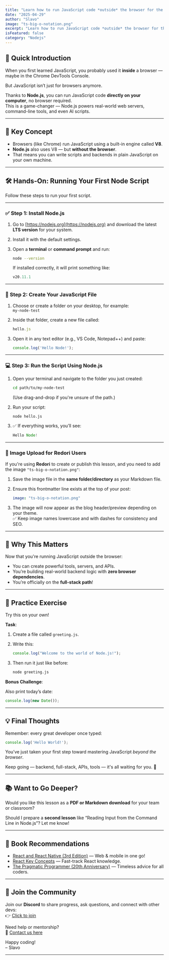 ```yaml
---
title: "Learn how to run JavaScript code *outside* the browser for the first time, using Node.js!"
date: "2025-04-29"
author: "Slavo"
image: "ts-big-o-notation.png"
excerpt: "Learn how to run JavaScript code *outside* the browser for the first time using Node.js!"
isFeatured: false
category: "Nodejs"
---
```



## 🚀 Quick Introduction

When you first learned JavaScript, you probably used it **inside** a browser — maybe in the Chrome DevTools Console.

But JavaScript isn’t just for browsers anymore.

Thanks to **Node.js**, you can run JavaScript code **directly on your computer**, no browser required.  
This is a game-changer — Node.js powers real-world web servers, command-line tools, and even AI scripts.

---

## 🧠 Key Concept

- Browsers (like Chrome) run JavaScript using a built-in engine called **V8**.
- **Node.js** also uses V8 — but **without the browser**.
- That means you can write scripts and backends in plain JavaScript on your own machine.

---

## 🛠️ Hands-On: Running Your First Node Script

Follow these steps to run your first script.

---

### ✅ Step 1: Install Node.js

1. Go to [https://nodejs.org](https://nodejs.org) and download the latest **LTS version** for your system.
2. Install it with the default settings.
3. Open a **terminal** or **command prompt** and run:

   ```bash
   node --version
   ```

   If installed correctly, it will print something like:

   ```javascript
   v20.11.1
   ```

---

### 📝 Step 2: Create Your JavaScript File

1. Choose or create a folder on your desktop, for example:  
   `my-node-test`

2. Inside that folder, create a new file called:

   ```javascript
   hello.js
   ```

3. Open it in any text editor (e.g., VS Code, Notepad++) and paste:

   ```javascript
   console.log('Hello Node!');
   ```

---

### 💻 Step 3: Run the Script Using Node.js

1. Open your terminal and navigate to the folder you just created:

   ```bash
   cd path/to/my-node-test
   ```

   (Use drag-and-drop if you're unsure of the path.)

2. Run your script:

   ```bash
   node hello.js
   ```

3. ✅ If everything works, you’ll see:

   ```javascript
   Hello Node!
   ```

---

### 📸 Image Upload for Redori Users

If you're using **Redori** to create or publish this lesson, and you need to add the image `"ts-big-o-notation.png"`:

1. Save the image file in the **same folder/directory** as your Markdown file.
2. Ensure this frontmatter line exists at the top of your post:

   ```yaml
   image: "ts-big-o-notation.png"
   ```

3. The image will now appear as the blog header/preview depending on your theme.  
   ✅ Keep image names lowercase and with dashes for consistency and SEO.

---

## 🌟 Why This Matters

Now that you're running JavaScript outside the browser:

- You can create powerful tools, servers, and APIs.
- You’re building real-world backend logic with **zero browser dependencies**.
- You’re officially on the **full-stack path**!

---

## 🎯 Practice Exercise

Try this on your own!

**Task**:

1. Create a file called `greeting.js`.
2. Write this:

   ```javascript
   console.log("Welcome to the world of Node.js!");
   ```

3. Then run it just like before:

   ```bash
   node greeting.js
   ```

**Bonus Challenge**:

Also print today’s date:

```javascript
console.log(new Date());
```

---

## 💡 Final Thoughts

Remember: every great developer once typed:

```javascript
console.log('Hello World!');
```

You’ve just taken your first step toward mastering JavaScript *beyond the browser*.

Keep going — backend, full-stack, APIs, tools — it's all waiting for you. 🚀

---

## 📚 Want to Go Deeper?

Would you like this lesson as a **PDF or Markdown download** for your team or classroom?

Should I prepare a **second lesson** like “Reading Input from the Command Line in Node.js”? Let me know!

---

## 📘 Book Recommendations

- [React and React Native (3rd Edition)](https://amzn.to/3CStF7m) — Web & mobile in one go!
- [React Key Concepts](https://amzn.to/43XOCJM) — Fast-track React knowledge.
- [The Pragmatic Programmer (20th Anniversary)](https://amzn.to/3W1P4oL) — Timeless advice for all coders.

---

## 🙌 Join the Community

Join our **Discord** to share progress, ask questions, and connect with other devs:  
👉 [Click to join](https://discord.gg/A75tvDvZ)

Need help or mentorship?  
🔗 [Contact us here](/contact)

Happy coding!  
– Slavo

---

